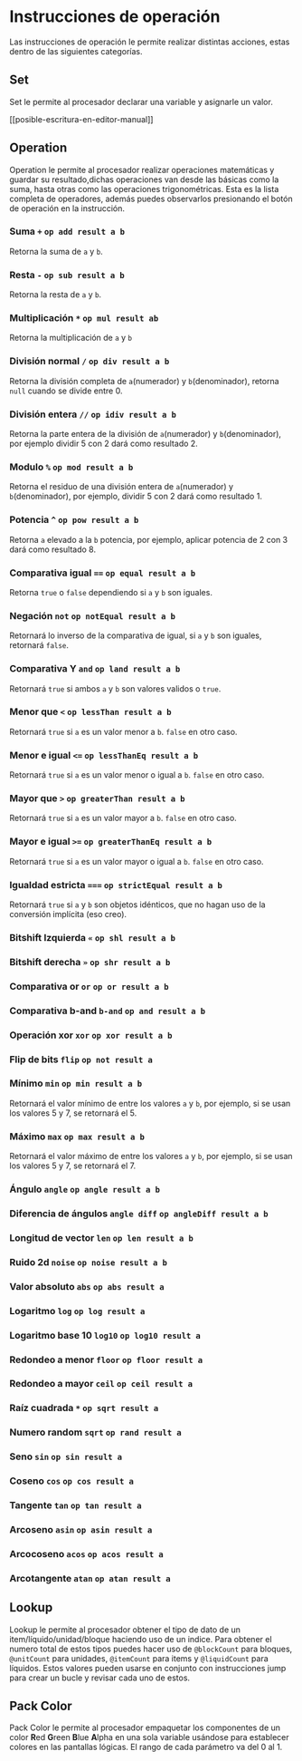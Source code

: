 # Instrucciones de operación

Las instrucciones de operación le permite realizar distintas acciones, estas dentro de las siguientes categorías.

## Set

Set le permite al procesador declarar una variable y asignarle un valor.

[[posible-escritura-en-editor-manual]]

## Operation

Operation le permite al procesador realizar operaciones matemáticas y guardar su resultado,dichas operaciones van desde las básicas como la suma, hasta otras como las operaciones trigonométricas. Esta es la lista completa de operadores, además puedes observarlos presionando el botón de operación en la instrucción. 

### Suma `+` `op add result a b`

Retorna la suma de `a` y `b`.
### Resta `-` `op sub result a b`

Retorna la resta de `a` y `b`.
### Multiplicación `*` `op mul result ab`

Retorna la multiplicación de  `a` y `b`
### División normal `/` `op div result a b`

Retorna la división completa de `a`(numerador) y `b`(denominador), retorna `null` cuando se divide entre 0.
### División entera `//` `op idiv result a b`

Retorna la parte entera de la división de `a`(numerador) y `b`(denominador), por ejemplo dividir 5 con 2 dará como resultado 2.
### Modulo `%` `op mod result a b`

Retorna el residuo de una división entera de `a`(numerador) y `b`(denominador), por ejemplo, dividir 5 con 2 dará como resultado 1.
### Potencia `^` `op pow result a b`

Retorna `a` elevado a la `b` potencia, por ejemplo, aplicar potencia de 2 con 3 dará como resultado 8.
### Comparativa igual `==` `op equal result a b`

Retorna `true` o `false` dependiendo si `a` y `b` son iguales.
### Negación `not` `op notEqual result a b`

Retornará lo inverso de la comparativa de igual, si `a` y `b` son iguales, retornará `false`.
### Comparativa Y `and` `op land result a b`

Retornará `true` si ambos `a` y `b` son valores validos o `true`.
### Menor que `<` `op lessThan result a b`

Retornará `true` si `a` es un valor menor a `b`. `false` en otro caso.
### Menor e igual `<=` `op lessThanEq result a b`

Retornará `true` si `a` es un valor menor o igual a `b`. `false` en otro caso.
### Mayor que `>` `op greaterThan result a b`

Retornará `true` si `a` es un valor mayor a `b`. `false` en otro caso.
### Mayor e igual `>=` `op greaterThanEq result a b`

Retornará `true` si `a` es un valor mayor o igual a `b`. `false` en otro caso.
### Igualdad estricta `===` `op strictEqual result a b`

Retornará `true` si `a` y `b` son objetos idénticos, que no hagan uso de la conversión implícita (eso creo).
### Bitshift Izquierda `«` `op shl result a b`
### Bitshift derecha `»` `op shr result a b`
### Comparativa or `or` `op or result a b`
### Comparativa b-and `b-and` `op and result a b`
### Operación xor `xor` `op xor result a b`
### Flip de bits `flip` `op not result a `
### Mínimo `min` `op min result a b`

Retornará el valor mínimo de entre los valores `a` y `b`, por ejemplo, si se usan los valores 5 y 7, se retornará el 5.
### Máximo `max` `op max result a b`

Retornará el valor máximo de entre los valores `a` y `b`, por ejemplo, si se usan los valores 5 y 7, se retornará el 7.
### Ángulo `angle` `op angle result a b`
### Diferencia de ángulos `angle diff` `op angleDiff result a b`
### Longitud de vector `len` `op len result a b`
### Ruido 2d `noise` `op noise result a b`
### Valor absoluto `abs` `op abs result a `
### Logaritmo `log` `op log result a `
### Logaritmo base 10 `log10` `op log10 result a `
### Redondeo a menor  `floor` `op floor result a `
### Redondeo a mayor `ceil` `op ceil result a`
### Raíz cuadrada `*` `op sqrt result a `
### Numero random `sqrt` `op rand result a`
### Seno `sin` `op sin result a `
### Coseno `cos` `op cos result a `
### Tangente `tan` `op tan result a`
### Arcoseno `asin` `op asin result a`
### Arcocoseno `acos` `op acos result a `
### Arcotangente `atan` `op atan result a `

## Lookup

Lookup le permite al procesador obtener el tipo de dato de un item/líquido/unidad/bloque haciendo uso de un indice. Para obtener el numero total de estos tipos puedes hacer uso de `@blockCount` para bloques, `@unitCount` para unidades, `@itemCount` para items y `@liquidCount` para líquidos. Estos valores pueden usarse en conjunto con instrucciones jump para crear un bucle y revisar cada uno de estos.

## Pack Color

Pack Color le permite al procesador empaquetar los componentes de un color **R**ed **G**reen **B**lue **A**lpha en una sola variable usándose para establecer colores en las pantallas lógicas. El rango de cada parámetro va del 0 al 1.


